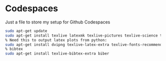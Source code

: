 # Codespaces

Just a file to store my setup for Github Codespaces

```bash
sudo apt-get update
sudo apt-get install texlive latexmk texlive-pictures texlive-science texlive-extra-utils 
% Need this to output latex plots from python:
sudo apt-get install dvipng texlive-latex-extra texlive-fonts-recommended cm-super
% bibtex
sudo apt-get install texlive-bibtex-extra biber
```

